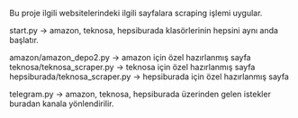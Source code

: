 Bu proje ilgili websitelerindeki ilgili sayfalara scraping işlemi uygular.

start.py -> amazon, teknosa, hepsiburada klasörlerinin hepsini aynı anda başlatır.

amazon/amazon_depo2.py -> amazon için özel hazırlanmış sayfa
teknosa/teknosa_scraper.py -> teknosa için özel hazırlanmış sayfa
hepsiburada/teknosa_scraper.py -> hepsiburada için özel hazırlanmış sayfa

telegram.py -> amazon, teknosa, hepsiburada üzerinden gelen istekler buradan kanala yönlendirilir.